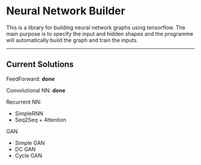 Neural Network Builder
===================

This is a library for building neural network graphs using tensorflow. The main purpose is to specify the input and hidden shapes and the programme will automatically build the graph and train the inputs.

----------


Current Solutions
-------------
FeedForward: **done**

Convolutional NN: **done**

Recurrent NN: 

- SimpleRNN 
- Seq2Seq + Attention 

GAN 

- Simple GAN
- DC GAN
- Cycle GAN


